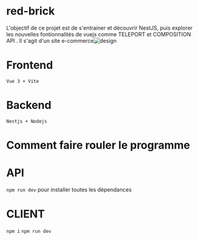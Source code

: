 # red-brick

L'objectif de ce projet est de s'entrainer et découvrir NestJS, puis explorer les nouvelles fontionnalités de vuejs comme TELEPORT et COMPOSITION API .
Il s'agit d'un site e-commerce![design](https://user-images.githubusercontent.com/76823098/173352544-f8e5064b-e828-4565-82a2-993addc2d746.jpg)

# Frontend

`Vue 3 + Vite`

# Backend

`Nestjs + Nodejs`

# Comment faire rouler le programme

# API 

`npm run dev`  pour installer toutes les dépendances

# CLIENT

`npm i` 
`npm run dev`
